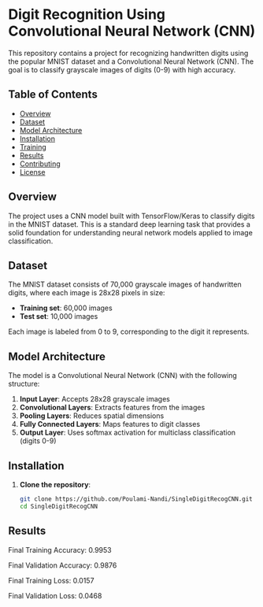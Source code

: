 # Digit Recognition Using Convolutional Neural Network (CNN)

This repository contains a project for recognizing handwritten digits using the popular MNIST dataset and a Convolutional Neural Network (CNN). The goal is to classify grayscale images of digits (0-9) with high accuracy.

## Table of Contents
- [Overview](#overview)
- [Dataset](#dataset)
- [Model Architecture](#model-architecture)
- [Installation](#installation)
- [Training](#training)
- [Results](#results)
- [Contributing](#contributing)
- [License](#license)

## Overview
The project uses a CNN model built with TensorFlow/Keras to classify digits in the MNIST dataset. This is a standard deep learning task that provides a solid foundation for understanding neural network models applied to image classification.

## Dataset
The MNIST dataset consists of 70,000 grayscale images of handwritten digits, where each image is 28x28 pixels in size:
- **Training set**: 60,000 images
- **Test set**: 10,000 images

Each image is labeled from 0 to 9, corresponding to the digit it represents.

## Model Architecture
The model is a Convolutional Neural Network (CNN) with the following structure:
1. **Input Layer**: Accepts 28x28 grayscale images
2. **Convolutional Layers**: Extracts features from the images
3. **Pooling Layers**: Reduces spatial dimensions
4. **Fully Connected Layers**: Maps features to digit classes
5. **Output Layer**: Uses softmax activation for multiclass classification (digits 0-9)

## Installation

1. **Clone the repository**:
   ```bash
   git clone https://github.com/Poulami-Nandi/SingleDigitRecogCNN.git
   cd SingleDigitRecogCNN

## Results
Final Training Accuracy: 0.9953

Final Validation Accuracy: 0.9876

Final Training Loss: 0.0157

Final Validation Loss: 0.0468
